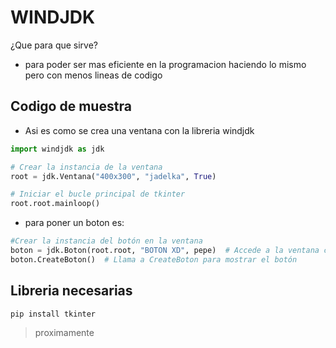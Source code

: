 # WINDJDK
¿Que para que sirve?
+ para poder ser mas eficiente en la programacion haciendo lo mismo pero con menos lineas de codigo



## Codigo de muestra
+ Asi es como se crea una ventana con la libreria windjdk

```python
import windjdk as jdk

# Crear la instancia de la ventana
root = jdk.Ventana("400x300", "jadelka", True)

# Iniciar el bucle principal de tkinter
root.root.mainloop()
```

+ para poner un boton es:
  
```python
#Crear la instancia del botón en la ventana
boton = jdk.Boton(root.root, "BOTON XD", pepe)  # Accede a la ventana con root.root
boton.CreateBoton()  # Llama a CreateBoton para mostrar el botón
```

## Libreria necesarias

```
pip install tkinter
```

> proximamente

